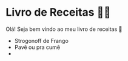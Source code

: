 # Livro de Receitas :man_cook:

Olá! Seja bem vindo ao meu livro de receitas :wave:

- Strogonoff de Frango
- Pavê ou pra cumê
- 
